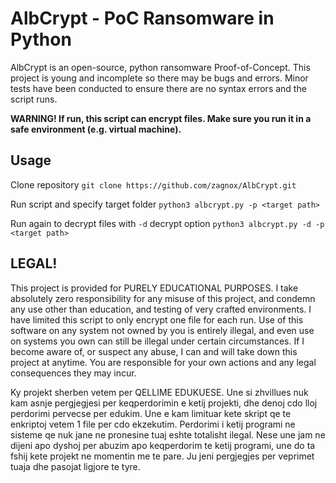 # AlbCrypt - PoC Ransomware in Python
AlbCrypt is an open-source, python ransomware Proof-of-Concept. This project is young and incomplete so there may be bugs and errors.
Minor tests have been conducted to ensure there are no syntax errors and the script runs.

**WARNING! If run, this script can encrypt files. Make sure you run it in a safe environment (e.g. virtual machine).**

## Usage

Clone repository `git clone https://github.com/zagnox/AlbCrypt.git`

Run script and specify target folder `python3 albcrypt.py -p <target path>`

Run again to decrypt files with `-d` decrypt option `python3 albcrypt.py -d -p <target path>`

## LEGAL!
This project is provided for PURELY EDUCATIONAL PURPOSES. I take absolutely
zero responsibility for any misuse of this project, and condemn any use other
than education, and testing of very crafted environments. I have limited this script to only encrypt one file for each run. Use of this software
on any system not owned by you is entirely illegal, and even use on systems you
own can still be illegal under certain circumstances. If I become aware of, or suspect any abuse, I can and will take down
this project at anytime. You are responsible for your own actions and any
legal consequences they may incur.

Ky projekt sherben vetem per QELLIME EDUKUESE. Une si zhvillues nuk kam asnje pergjegjesi
per keqperdorimin e ketij projekti, dhe denoj cdo lloj perdorimi pervecse per edukim. Une e kam limituar kete skript qe te enkriptoj vetem 1 file per cdo ekzekutim. Perdorimi i ketij programi ne sisteme qe nuk jane ne pronesine tuaj eshte totalisht ilegal. Nese une jam ne dijeni apo dyshoj per abuzim apo keqperdorim te ketij programi, une do ta fshij kete projekt ne momentin me te pare. Ju jeni pergjegjes per veprimet tuaja dhe pasojat ligjore te tyre.
